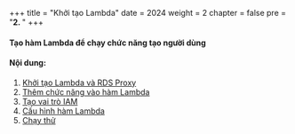 +++
title = "Khởi tạo Lambda"
date = 2024
weight = 2
chapter = false
pre = "<b>2. </b>"
+++

#### Tạo hàm Lambda để chạy chức năng tạo người dùng

#### Nội dung:
1. [Khởi tạo Lambda và RDS Proxy](1-lambda-rds-proxy)
2. [Thêm chức năng vào hàm Lambda](2-lambda)
3. [Tạo vai trò IAM](3-sqs)
4. [Cấu hình hàm Lambda](4-lambda-configuration)
5. [Chạy thử](5-test-function) 
